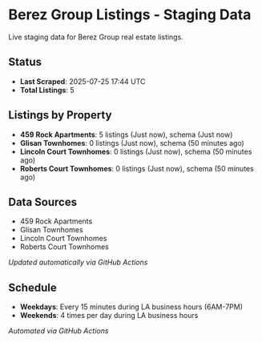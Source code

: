 # Berez Group Listings - Staging Data

Live staging data for Berez Group real estate listings.

## Status

- **Last Scraped**: 2025-07-25 17:44 UTC
- **Total Listings**: 5

## Listings by Property

- **459 Rock Apartments**: 5 listings (Just now), schema (Just now)
- **Glisan Townhomes**: 0 listings (Just now), schema (50 minutes ago)
- **Lincoln Court Townhomes**: 0 listings (Just now), schema (50 minutes ago)
- **Roberts Court Townhomes**: 0 listings (Just now), schema (50 minutes ago)

## Data Sources

- 459 Rock Apartments
- Glisan Townhomes
- Lincoln Court Townhomes
- Roberts Court Townhomes

*Updated automatically via GitHub Actions*

## Schedule

- **Weekdays**: Every 15 minutes during LA business hours (6AM-7PM)
- **Weekends**: 4 times per day during LA business hours

*Automated via GitHub Actions*
